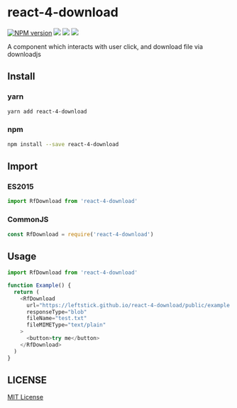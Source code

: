 # react-4-download

[![NPM version][npm-image]][npm-url]
![][david-url]
![][dt-url]
![][license-url]

A component which interacts with user click, and download file via downloadjs

## Install

### yarn

```bash
yarn add react-4-download
```

### npm

```bash
npm install --save react-4-download
```

## Import

### ES2015

```javascript
import RfDownload from 'react-4-download'
```

### CommonJS

```javascript
const RfDownload = require('react-4-download')
```

## Usage

```javascript
import RfDownload from 'react-4-download'

function Example() {
  return (
    <RfDownload
      url="https://leftstick.github.io/react-4-download/public/example.txt"
      responseType="blob"
      fileName="test.txt"
      fileMIMEType="text/plain"
    >
      <button>try me</button>
    </RfDownload>
  )
}
```

## LICENSE

[MIT License](https://raw.githubusercontent.com/leftstick/react-4-download/master/LICENSE)

[npm-url]: https://npmjs.org/package/react-4-download
[npm-image]: https://badge.fury.io/js/react-4-download.png
[david-url]: https://david-dm.org/leftstick/react-4-download.png
[dt-url]: https://img.shields.io/npm/dt/react-4-download.svg
[license-url]: https://img.shields.io/npm/l/react-4-download.svg
